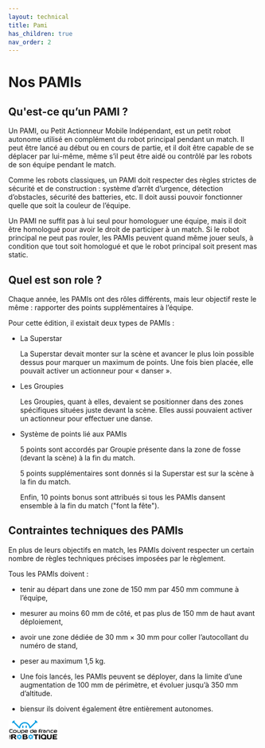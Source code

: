 ```yaml
---
layout: technical
title: Pami
has_children: true
nav_order: 2
---
```

# Nos PAMIs

<model-viewer alt="PAMI" src="./Meca/FichiersGLTF/ExportPAMIUniWIP.glb" ar style="width:80%; height:400px" shadow-intensity="1" camera-controls min-field-of-view="2deg"></model-viewer>

## Qu'est-ce qu’un PAMI ?


Un PAMI, ou Petit Actionneur Mobile Indépendant, est un petit robot autonome utilisé en complément du robot principal pendant un match. Il peut être lancé au début ou en cours de partie, et il doit être capable de se déplacer par lui-même, même s’il peut être aidé ou contrôlé par les robots de son équipe pendant le match.

Comme les robots classiques, un PAMI doit respecter des règles strictes de sécurité et de construction : système d’arrêt d’urgence, détection d’obstacles, sécurité des batteries, etc. Il doit aussi pouvoir fonctionner quelle que soit la couleur de l’équipe.

Un PAMI ne suffit pas à lui seul pour homologuer une équipe, mais il doit être homologué pour avoir le droit de participer à un match. Si le robot principal ne peut pas rouler, les PAMIs peuvent quand même jouer seuls, à condition que tout soit homologué et que le robot principal soit present mas static.

## Quel est son role ?

Chaque année, les PAMIs ont des rôles différents, mais leur objectif reste le même : rapporter des points supplémentaires à l’équipe.

Pour cette édition, il existait deux types de PAMIs :

- La Superstar

    La Superstar devait monter sur la scène et avancer le plus loin possible dessus pour marquer un maximum de points. Une fois bien placée, elle pouvait activer un actionneur pour « danser ».


- Les Groupies

    Les Groupies, quant à elles, devaient se positionner dans des zones spécifiques situées juste devant la scène. Elles aussi pouvaient activer un actionneur pour effectuer une danse.


- Système de points lié aux PAMIs

    5 points sont accordés par Groupie présente dans la zone de fosse (devant la scène) à la fin du match.

    5 points supplémentaires sont donnés si la Superstar est sur la scène à la fin du match.

     Enfin, 10 points bonus sont attribués si tous les PAMIs dansent ensemble à la fin du match ("font la fête").

##  Contraintes techniques des PAMIs

En plus de leurs objectifs en match, les PAMIs doivent respecter un certain nombre de règles techniques précises imposées par le règlement.

Tous les PAMIs doivent :

- tenir au départ dans une zone de 150 mm par 450 mm commune à l’équipe,

- mesurer au moins 60 mm de côté, et pas plus de 150 mm de haut avant déploiement,

- avoir une zone dédiée de 30 mm × 30 mm pour coller l’autocollant du numéro de stand,

- peser au maximum 1,5 kg.

- Une fois lancés, les PAMIs peuvent se déployer, dans la limite d’une augmentation de 100 mm de périmètre, et évoluer jusqu’à 350 mm d’altitude.

- biensur ils doivent également être entièrement autonomes.


<a href="https://www.eurobot.org/wp-content/uploads/2024/10/Eurobot_General_Rules.pdf" target="_blank">
  <img src="./image/cdr logo.png" alt="Description" width="100" height="40" />
</a>


